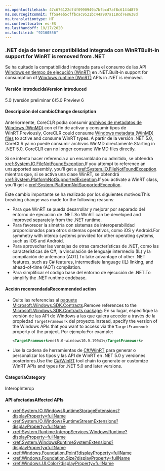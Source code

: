 ```yaml
---
ms.openlocfilehash: 47c676122df4f0990949a7bfbcd7af8c6144d870
ms.sourcegitcommit: ff5a4eb5cffbcac9521bc44a907a118cd7e8638d
ms.translationtype: HT
ms.contentlocale: es-ES
ms.lasthandoff: 10/17/2020
ms.locfileid: "92160556"
---
```

### <a name="built-in-support-for-winrt-is-removed-from-net"></a><span data-ttu-id="de617-101">.NET deja de tener compatibilidad integrada con WinRT</span><span class="sxs-lookup"><span data-stu-id="de617-101">Built-in support for WinRT is removed from .NET</span></span>

<span data-ttu-id="de617-102">Se ha quitado la compatibilidad integrada para el consumo de las API [Windows en tiempo de ejecución (WinRT)](/uwp/winrt-cref/winrt-type-system) en .NET.</span><span class="sxs-lookup"><span data-stu-id="de617-102">Built-in support for consumption of [Windows runtime (WinRT)](/uwp/winrt-cref/winrt-type-system) APIs in .NET is removed.</span></span>

#### <a name="version-introduced"></a><span data-ttu-id="de617-103">Versión introducida</span><span class="sxs-lookup"><span data-stu-id="de617-103">Version introduced</span></span>

<span data-ttu-id="de617-104">5.0 (versión preliminar 6)</span><span class="sxs-lookup"><span data-stu-id="de617-104">5.0 Preview 6</span></span>

#### <a name="change-description"></a><span data-ttu-id="de617-105">Descripción del cambio</span><span class="sxs-lookup"><span data-stu-id="de617-105">Change description</span></span>

<span data-ttu-id="de617-106">Anteriormente, CoreCLR podía consumir [archivos de metadatos de Windows (WinMD)](/uwp/winrt-cref/winmd-files) con el fin de activar y consumir tipos de WinRT.</span><span class="sxs-lookup"><span data-stu-id="de617-106">Previously, CoreCLR could consume [Windows metadata (WinMD) files](/uwp/winrt-cref/winmd-files) to active and consume WinRT types.</span></span> <span data-ttu-id="de617-107">A partir de la versión .NET 5.0, CoreCLR ya no puede consumir archivos WinMD directamente.</span><span class="sxs-lookup"><span data-stu-id="de617-107">Starting in .NET 5.0, CoreCLR can no longer consume WinMD files directly.</span></span>

<span data-ttu-id="de617-108">Si se intenta hacer referencia a un ensamblado no admitido, se obtendrá <xref:System.IO.FileNotFoundException>,</span><span class="sxs-lookup"><span data-stu-id="de617-108">If you attempt to reference an unsupported assembly, you'll get a <xref:System.IO.FileNotFoundException>.</span></span> <span data-ttu-id="de617-109">mientras que, si se activa una clase WinRT, se obtendrá <xref:System.PlatformNotSupportedException>.</span><span class="sxs-lookup"><span data-stu-id="de617-109">If you activate a WinRT class, you'll get a <xref:System.PlatformNotSupportedException>.</span></span>

<span data-ttu-id="de617-110">Este cambio importante se ha realizado por los siguientes motivos:</span><span class="sxs-lookup"><span data-stu-id="de617-110">This breaking change was made for the following reasons:</span></span>

- <span data-ttu-id="de617-111">Para que WinRT se pueda desarrollar y mejorar por separado del entorno de ejecución de .NET.</span><span class="sxs-lookup"><span data-stu-id="de617-111">So WinRT can be developed and improved separately from the .NET runtime.</span></span>
- <span data-ttu-id="de617-112">Para favorecer la simetría con sistemas de interoperabilidad proporcionados para otros sistemas operativos, como iOS y Android.</span><span class="sxs-lookup"><span data-stu-id="de617-112">For symmetry with interop systems provided for other operating systems, such as iOS and Android.</span></span>
- <span data-ttu-id="de617-113">Para aprovechar las ventajas de otras características de .NET, como las características de C#, la vinculación de lenguaje intermedio (IL) y la compilación de antemano (AOT).</span><span class="sxs-lookup"><span data-stu-id="de617-113">To take advantage of other .NET features, such as C# features, intermediate language (IL) linking, and ahead-of-time (AOT) compilation.</span></span>
- <span data-ttu-id="de617-114">Para simplificar el código base del entorno de ejecución de .NET.</span><span class="sxs-lookup"><span data-stu-id="de617-114">To simplify the .NET runtime codebase.</span></span>

#### <a name="recommended-action"></a><span data-ttu-id="de617-115">Acción recomendada</span><span class="sxs-lookup"><span data-stu-id="de617-115">Recommended action</span></span>

- <span data-ttu-id="de617-116">Quite las referencias al [paquete Microsoft.Windows.SDK.Contracts](https://www.nuget.org/packages/Microsoft.Windows.SDK.Contracts).</span><span class="sxs-lookup"><span data-stu-id="de617-116">Remove references to the [Microsoft.Windows.SDK.Contracts package](https://www.nuget.org/packages/Microsoft.Windows.SDK.Contracts).</span></span>  <span data-ttu-id="de617-117">En su lugar, especifique la versión de las API de Windows a las que quiera acceder a través de la propiedad `TargetFramework` del proyecto.</span><span class="sxs-lookup"><span data-stu-id="de617-117">Instead, specify the version of the Windows APIs that you want to access via the `TargetFramework` property of the project.</span></span>  <span data-ttu-id="de617-118">Por ejemplo:</span><span class="sxs-lookup"><span data-stu-id="de617-118">For example:</span></span>

  ```xml
  <TargetFramework>net5.0-windows10.0.19041</TargetFramework>
  ```

- <span data-ttu-id="de617-119">Use la cadena de herramientas de [C#/WinRT](/windows/uwp/csharp-winrt/) para generar o personalizar los tipos y las API de WinRT en .NET 5.0 y versiones posteriores.</span><span class="sxs-lookup"><span data-stu-id="de617-119">Use the [C#/WinRT](/windows/uwp/csharp-winrt/) tool chain to generate or customize WinRT APIs and types for .NET 5.0 and later versions.</span></span>

#### <a name="category"></a><span data-ttu-id="de617-120">Categoría</span><span class="sxs-lookup"><span data-stu-id="de617-120">Category</span></span>

<span data-ttu-id="de617-121">Interop</span><span class="sxs-lookup"><span data-stu-id="de617-121">Interop</span></span>

#### <a name="affected-apis"></a><span data-ttu-id="de617-122">API afectadas</span><span class="sxs-lookup"><span data-stu-id="de617-122">Affected APIs</span></span>

- <xref:System.IO.WindowsRuntimeStorageExtensions?displayProperty=fullName>
- <xref:System.IO.WindowsRuntimeStreamExtensions?displayProperty=fullName>
- <xref:System.Runtime.InteropServices.WindowsRuntime?displayProperty=fullName>
- <xref:System.WindowsRuntimeSystemExtensions?displayProperty=fullName>
- <xref:Windows.Foundation.Point?displayProperty=fullName>
- <xref:Windows.Foundation.Size?displayProperty=fullName>
- <xref:Windows.UI.Color?displayProperty=fullName>

<!--

#### Affected APIs

- `T:System.IO.WindowsRuntimeStorageExtensions`
- `T: System.IO.WindowsRuntimeStreamExtensions`
- `N:System.Runtime.InteropServices.WindowsRuntime`
- `T:System.WindowsRuntimeSystemExtensions`
- `T:Windows.Foundation.Point`
- `T:Windows.Foundation.Size`
- `T:Windows.UI.Color`

-->
